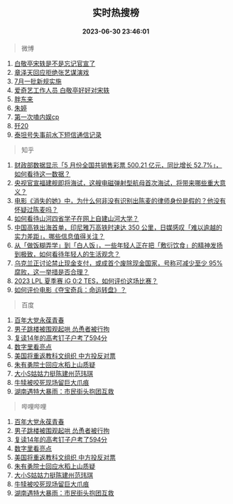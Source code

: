 <div align="center"><h2>实时热搜榜</h2><h4>2023-06-30 23:46:01</h4></div>

> 微博  

1. [白敬亭宋轶是不是忘记官宣了](https://s.weibo.com/weibo?q=%23%E7%99%BD%E6%95%AC%E4%BA%AD%E5%AE%8B%E8%BD%B6%E6%98%AF%E4%B8%8D%E6%98%AF%E5%BF%98%E8%AE%B0%E5%AE%98%E5%AE%A3%E4%BA%86%23&t=31&band_rank=1&Refer=top)<br />
2. [章泽天回应拒绝张艺谋演戏](https://s.weibo.com/weibo?q=%23%E7%AB%A0%E6%B3%BD%E5%A4%A9%E5%9B%9E%E5%BA%94%E6%8B%92%E7%BB%9D%E5%BC%A0%E8%89%BA%E8%B0%8B%E6%BC%94%E6%88%8F%23&t=31&band_rank=2&Refer=top)<br />
3. [7月一批新规实施](https://s.weibo.com/weibo?q=%237%E6%9C%88%E4%B8%80%E6%89%B9%E6%96%B0%E8%A7%84%E5%AE%9E%E6%96%BD%23&t=31&band_rank=3&Refer=top)<br />
4. [爱奇艺工作人员 白敬亭好好对宋轶](https://s.weibo.com/weibo?q=%E7%88%B1%E5%A5%87%E8%89%BA%E5%B7%A5%E4%BD%9C%E4%BA%BA%E5%91%98%20%E7%99%BD%E6%95%AC%E4%BA%AD%E5%A5%BD%E5%A5%BD%E5%AF%B9%E5%AE%8B%E8%BD%B6&t=31&band_rank=4&Refer=top)<br />
5. [胖东来](https://s.weibo.com/weibo?q=%E8%83%96%E4%B8%9C%E6%9D%A5&t=31&band_rank=5&Refer=top)<br />
6. [朱婷](https://s.weibo.com/weibo?q=%E6%9C%B1%E5%A9%B7&t=31&band_rank=6&Refer=top)<br />
7. [第一次嗑内娱cp](https://s.weibo.com/weibo?q=%23%E7%AC%AC%E4%B8%80%E6%AC%A1%E5%97%91%E5%86%85%E5%A8%B1cp%23&t=31&band_rank=7&Refer=top)<br />
8. [歼20](https://s.weibo.com/weibo?q=%23%E6%AD%BC20%23&t=31&band_rank=8&Refer=top)<br />
9. [泰坦号失事前水下短信通信记录](https://s.weibo.com/weibo?q=%E6%B3%B0%E5%9D%A6%E5%8F%B7%E5%A4%B1%E4%BA%8B%E5%89%8D%E6%B0%B4%E4%B8%8B%E7%9F%AD%E4%BF%A1%E9%80%9A%E4%BF%A1%E8%AE%B0%E5%BD%95&t=31&band_rank=9&Refer=top)<br />

> 知乎  

1. [财政部数据显示「5 月份全国共销售彩票 500.21 亿元，同比增长 52.7%」，如何看待这一数据？](https://www.zhihu.com/question/609601825)<br />
2. [央视官宣福建舰即将海试，这艘电磁弹射型航母首次海试，将带来哪些重大意义？](https://www.zhihu.com/question/609607306)<br />
3. [电影《消失的她》中，为什么何非没有识别出陈麦的律师身份是假的？他没有怀疑过陈麦吗？](https://www.zhihu.com/question/608097247)<br />
4. [如何看待山河四省学子在网上自建山河大学？](https://www.zhihu.com/question/609297089)<br />
5. [中国高铁出海首单，印尼雅万高铁时速达 350 公里，日媒感叹「难以逾越的实力差距」，哪些信息值得关注？](https://www.zhihu.com/question/609596590)<br />
6. [从「做饭糊弄学」到「白人饭」，一些年轻人正在把「敷衍饮食」的精神发扬到极致，如何看待年轻人的生活观念？](https://www.zhihu.com/question/609598856)<br />
7. [乌克兰正讨论禁止现金支付，或成首个废除现金国家，号称可减少至少 95% 腐败，这一举措是否合理？](https://www.zhihu.com/question/609605756)<br />
8. [2023 LPL 夏季赛 iG 0:2 TES，如何评价这场比赛？](https://www.zhihu.com/question/609651912)<br />
9. [如何评价电影《夺宝奇兵：命运转盘》？](https://www.zhihu.com/question/608509359)<br />

> 百度  

1. [百年大党永葆青春](https://www.baidu.com/s?wd=%E7%99%BE%E5%B9%B4%E5%A4%A7%E5%85%9A%E6%B0%B8%E8%91%86%E9%9D%92%E6%98%A5&sa=fyb_news&rsv_dl=fyb_news)<br />
2. [男子跳楼被围观起哄 怂恿者被行拘](https://www.baidu.com/s?wd=%E7%94%B7%E5%AD%90%E8%B7%B3%E6%A5%BC%E8%A2%AB%E5%9B%B4%E8%A7%82%E8%B5%B7%E5%93%84+%E6%80%82%E6%81%BF%E8%80%85%E8%A2%AB%E8%A1%8C%E6%8B%98&sa=fyb_news&rsv_dl=fyb_news)<br />
3. [复读14年的高考钉子户考了594分](https://www.baidu.com/s?wd=%E5%A4%8D%E8%AF%BB14%E5%B9%B4%E7%9A%84%E9%AB%98%E8%80%83%E9%92%89%E5%AD%90%E6%88%B7%E8%80%83%E4%BA%86594%E5%88%86&sa=fyb_news&rsv_dl=fyb_news)<br />
4. [数字里看亮点](https://www.baidu.com/s?wd=%E6%95%B0%E5%AD%97%E9%87%8C%E7%9C%8B%E4%BA%AE%E7%82%B9&sa=fyb_news&rsv_dl=fyb_news)<br />
5. [美国将重返教科文组织 中方投反对票](https://www.baidu.com/s?wd=%E7%BE%8E%E5%9B%BD%E5%B0%86%E9%87%8D%E8%BF%94%E6%95%99%E7%A7%91%E6%96%87%E7%BB%84%E7%BB%87+%E4%B8%AD%E6%96%B9%E6%8A%95%E5%8F%8D%E5%AF%B9%E7%A5%A8&sa=fyb_news&rsv_dl=fyb_news)<br />
6. [朱有勇院士回应水稻上山质疑](https://www.baidu.com/s?wd=%E6%9C%B1%E6%9C%89%E5%8B%87%E9%99%A2%E5%A3%AB%E5%9B%9E%E5%BA%94%E6%B0%B4%E7%A8%BB%E4%B8%8A%E5%B1%B1%E8%B4%A8%E7%96%91&sa=fyb_news&rsv_dl=fyb_news)<br />
7. [大小S姑姑力挺陈建州范玮琪](https://www.baidu.com/s?wd=%E5%A4%A7%E5%B0%8FS%E5%A7%91%E5%A7%91%E5%8A%9B%E6%8C%BA%E9%99%88%E5%BB%BA%E5%B7%9E%E8%8C%83%E7%8E%AE%E7%90%AA&sa=fyb_news&rsv_dl=fyb_news)<br />
8. [牛犊被咬死现场留巨大爪痕](https://www.baidu.com/s?wd=%E7%89%9B%E7%8A%8A%E8%A2%AB%E5%92%AC%E6%AD%BB%E7%8E%B0%E5%9C%BA%E7%95%99%E5%B7%A8%E5%A4%A7%E7%88%AA%E7%97%95&sa=fyb_news&rsv_dl=fyb_news)<br />
9. [湖南遇特大暴雨：市民街头抱团互救](https://www.baidu.com/s?wd=%E6%B9%96%E5%8D%97%E9%81%87%E7%89%B9%E5%A4%A7%E6%9A%B4%E9%9B%A8%EF%BC%9A%E5%B8%82%E6%B0%91%E8%A1%97%E5%A4%B4%E6%8A%B1%E5%9B%A2%E4%BA%92%E6%95%91&sa=fyb_news&rsv_dl=fyb_news)<br />

> 哔哩哔哩  

1. [百年大党永葆青春](https://www.baidu.com/s?wd=%E7%99%BE%E5%B9%B4%E5%A4%A7%E5%85%9A%E6%B0%B8%E8%91%86%E9%9D%92%E6%98%A5&sa=fyb_news&rsv_dl=fyb_news)<br />
2. [男子跳楼被围观起哄 怂恿者被行拘](https://www.baidu.com/s?wd=%E7%94%B7%E5%AD%90%E8%B7%B3%E6%A5%BC%E8%A2%AB%E5%9B%B4%E8%A7%82%E8%B5%B7%E5%93%84+%E6%80%82%E6%81%BF%E8%80%85%E8%A2%AB%E8%A1%8C%E6%8B%98&sa=fyb_news&rsv_dl=fyb_news)<br />
3. [复读14年的高考钉子户考了594分](https://www.baidu.com/s?wd=%E5%A4%8D%E8%AF%BB14%E5%B9%B4%E7%9A%84%E9%AB%98%E8%80%83%E9%92%89%E5%AD%90%E6%88%B7%E8%80%83%E4%BA%86594%E5%88%86&sa=fyb_news&rsv_dl=fyb_news)<br />
4. [数字里看亮点](https://www.baidu.com/s?wd=%E6%95%B0%E5%AD%97%E9%87%8C%E7%9C%8B%E4%BA%AE%E7%82%B9&sa=fyb_news&rsv_dl=fyb_news)<br />
5. [美国将重返教科文组织 中方投反对票](https://www.baidu.com/s?wd=%E7%BE%8E%E5%9B%BD%E5%B0%86%E9%87%8D%E8%BF%94%E6%95%99%E7%A7%91%E6%96%87%E7%BB%84%E7%BB%87+%E4%B8%AD%E6%96%B9%E6%8A%95%E5%8F%8D%E5%AF%B9%E7%A5%A8&sa=fyb_news&rsv_dl=fyb_news)<br />
6. [朱有勇院士回应水稻上山质疑](https://www.baidu.com/s?wd=%E6%9C%B1%E6%9C%89%E5%8B%87%E9%99%A2%E5%A3%AB%E5%9B%9E%E5%BA%94%E6%B0%B4%E7%A8%BB%E4%B8%8A%E5%B1%B1%E8%B4%A8%E7%96%91&sa=fyb_news&rsv_dl=fyb_news)<br />
7. [大小S姑姑力挺陈建州范玮琪](https://www.baidu.com/s?wd=%E5%A4%A7%E5%B0%8FS%E5%A7%91%E5%A7%91%E5%8A%9B%E6%8C%BA%E9%99%88%E5%BB%BA%E5%B7%9E%E8%8C%83%E7%8E%AE%E7%90%AA&sa=fyb_news&rsv_dl=fyb_news)<br />
8. [牛犊被咬死现场留巨大爪痕](https://www.baidu.com/s?wd=%E7%89%9B%E7%8A%8A%E8%A2%AB%E5%92%AC%E6%AD%BB%E7%8E%B0%E5%9C%BA%E7%95%99%E5%B7%A8%E5%A4%A7%E7%88%AA%E7%97%95&sa=fyb_news&rsv_dl=fyb_news)<br />
9. [湖南遇特大暴雨：市民街头抱团互救](https://www.baidu.com/s?wd=%E6%B9%96%E5%8D%97%E9%81%87%E7%89%B9%E5%A4%A7%E6%9A%B4%E9%9B%A8%EF%BC%9A%E5%B8%82%E6%B0%91%E8%A1%97%E5%A4%B4%E6%8A%B1%E5%9B%A2%E4%BA%92%E6%95%91&sa=fyb_news&rsv_dl=fyb_news)<br />
